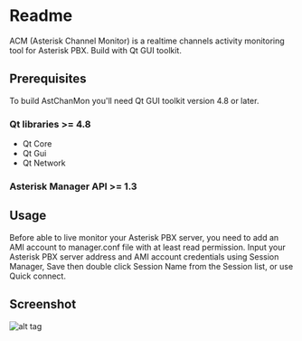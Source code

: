# Readme
ACM (Asterisk Channel Monitor) is a realtime channels activity monitoring tool for Asterisk PBX. Build with Qt GUI toolkit.

## Prerequisites
To build AstChanMon you'll need Qt GUI toolkit version 4.8 or later.
### Qt libraries >= 4.8
* Qt Core
* Qt Gui
* Qt Network
 
### Asterisk Manager API >= 1.3

## Usage
  Before able to live monitor your Asterisk PBX server, you need to add an AMI account to manager.conf file with at least read permission. Input your Asterisk PBX server address and AMI account credentials using Session Manager, Save then double click Session Name from the Session list, or use Quick connect.

## Screenshot
![alt tag](https://raw.githubusercontent.com/rudilee/AstChanMon/master/screen.png)
